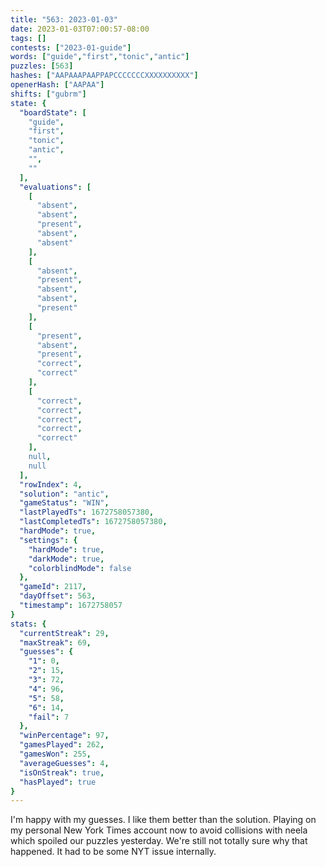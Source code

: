 ```yaml
---
title: "563: 2023-01-03"
date: 2023-01-03T07:00:57-08:00
tags: []
contests: ["2023-01-guide"]
words: ["guide","first","tonic","antic"]
puzzles: [563]
hashes: ["AAPAAAPAAPPAPCCCCCCCXXXXXXXXXX"]
openerHash: ["AAPAA"]
shifts: ["gubrm"]
state: {
  "boardState": [
    "guide",
    "first",
    "tonic",
    "antic",
    "",
    ""
  ],
  "evaluations": [
    [
      "absent",
      "absent",
      "present",
      "absent",
      "absent"
    ],
    [
      "absent",
      "present",
      "absent",
      "absent",
      "present"
    ],
    [
      "present",
      "absent",
      "present",
      "correct",
      "correct"
    ],
    [
      "correct",
      "correct",
      "correct",
      "correct",
      "correct"
    ],
    null,
    null
  ],
  "rowIndex": 4,
  "solution": "antic",
  "gameStatus": "WIN",
  "lastPlayedTs": 1672758057380,
  "lastCompletedTs": 1672758057380,
  "hardMode": true,
  "settings": {
    "hardMode": true,
    "darkMode": true,
    "colorblindMode": false
  },
  "gameId": 2117,
  "dayOffset": 563,
  "timestamp": 1672758057
}
stats: {
  "currentStreak": 29,
  "maxStreak": 69,
  "guesses": {
    "1": 0,
    "2": 15,
    "3": 72,
    "4": 96,
    "5": 58,
    "6": 14,
    "fail": 7
  },
  "winPercentage": 97,
  "gamesPlayed": 262,
  "gamesWon": 255,
  "averageGuesses": 4,
  "isOnStreak": true,
  "hasPlayed": true
}
---
```

<!-- more -->
I'm happy with my guesses. I like them better than the solution. Playing on my personal New York Times account now to avoid collisions with neela which spoiled our puzzles yesterday. We're still not totally sure why that happened. It had to be some NYT issue internally. 
